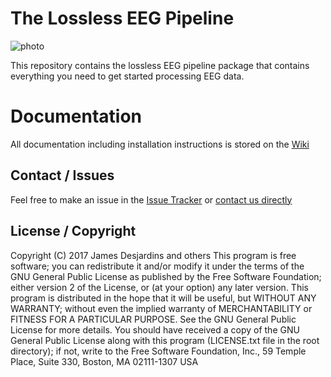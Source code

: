 # The Lossless EEG Pipeline

![photo](https://www.cosc.brocku.ca/~tk11br/pipelineGraphic.png)

This repository contains the lossless EEG pipeline package that contains everything you need to get started processing EEG data.

# Documentation
All documentation including installation instructions is stored on the [Wiki](https://github.com/BUCANL/BIDS-Lossless-EEG/wiki)

## Contact / Issues
Feel free to make an issue in the [Issue Tracker](https://github.com/BUCANL/BIDS-Lossless-EEG/issues)
or [contact us directly](https://github.com/BUCANL/BIDS-Lossless-EEG/wiki/Contacting-Us)

## License / Copyright

Copyright (C) 2017 James Desjardins and others
This program is free software; you can redistribute it and/or modify it under the terms of the GNU General Public License as published by the Free Software Foundation; either version 2 of the License, or (at your option) any later version.
This program is distributed in the hope that it will be useful, but WITHOUT ANY WARRANTY; without even the implied warranty of MERCHANTABILITY or FITNESS FOR A PARTICULAR PURPOSE. See the GNU General Public License for more details.
You should have received a copy of the GNU General Public License along with this program (LICENSE.txt file in the root directory); if not, write to the Free Software Foundation, Inc., 59 Temple Place, Suite 330, Boston, MA 02111-1307 USA
